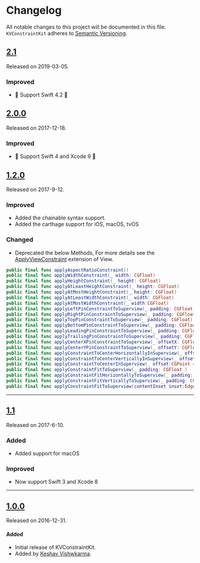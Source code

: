 Changelog
=========
All notable changes to this project will be documented in this file. 
`KVConstraintKit` adheres to [Semantic Versioning](http://semver.org/).

## [2.1](https://github.com/keshavvishwkarma/KVConstraintKit/releases/tag/2.1)
Released on 2019-03-05.

### Improved
-  🎉 Support Swift 4.2 🎉

## [2.0.0](https://github.com/keshavvishwkarma/KVConstraintKit/releases/tag/2.0.0)
Released on 2017-12-18.

### Improved
-  🎉 Support Swift 4 and Xcode 9  🎉

## [1.2.0](https://github.com/keshavvishwkarma/KVConstraintKit/releases/tag/1.2.0)
Released on 2017-9-12.


### Improved
- Added the chainable syntax support.
- Added the carthage support for iOS, macOS, tvOS

### Changed
- Deprecated the below Methods, For more details see the [ApplyViewConstraint](./KVConstraintKit/ApplyViewConstraint.swift) extension of View.

```swift
public final func applyAspectRatioConstraint()
public final func applyWidthConstraint(_ width: CGFloat)
public final func applyHeightConstraint(_ height: CGFloat)
public final func applyAtLeastHeightConstraint(_ height: CGFloat)
public final func applyAtMostHeightConstraint(_ height: CGFloat)
public final func applyAtLeastWidthConstraint(_ width: CGFloat)
public final func applyAtMostWidthConstraint(_ width:CGFloat)  
public final func applyLeftPinConstraintToSuperview(_ padding: CGFloat)
public final func applyRightPinConstraintToSuperview(_ padding: CGFloat)
public final func applyTopPinConstraintToSuperview(_ padding: CGFloat)
public final func applyBottomPinConstraintToSuperview(_ padding: CGFloat)
public final func applyLeadingPinConstraintToSuperview(_ padding: CGFloat)
public final func applyTrailingPinConstraintToSuperview(_ padding: CGFloat)
public final func applyCenterXPinConstraintToSuperview(_ offsetX: CGFloat)
public final func applyCenterYPinConstraintToSuperview(_ offsetY: CGFloat)
public final func applyConstraintToCenterHorizontallyInSuperview(_ offsetX: CGFloat = 0)
public final func applyConstraintToCenterVerticallyInSuperview(_ offsetY: CGFloat = 0)
public final func applyConstraintToCenterInSuperview(_ offset:CGPoint = CGPoint.zero)
public final func applyConstraintFitToSuperview(_ padding: CGFloat )
public final func applyConstraintFitHorizontallyToSuperview(_ padding: CGFloat = 0.0)
public final func applyConstraintFitVerticallyToSuperview(_ padding: CGFloat = 0.0) 
public final func applyConstraintFitToSuperview(contentInset inset:EdgeInsets = EdgeInsets.zero)

```

---

## [1.1](https://github.com/keshavvishwkarma/KVConstraintKit/releases/tag/1.1)
Released on 2017-6-10.

### Added
- Added support for macOS 

### Improved
- Now support Swift 3 and Xcode 8

---

## [1.0.0](https://github.com/keshavvishwkarma/KVConstraintKit/archive/1.0.0.zip)
Released on 2016-12-31.

#### Added
- Initial release of KVConstraintKit.
- Added by [Keshav Vishwkarma](https://github.com/keshavvishwkarma).

